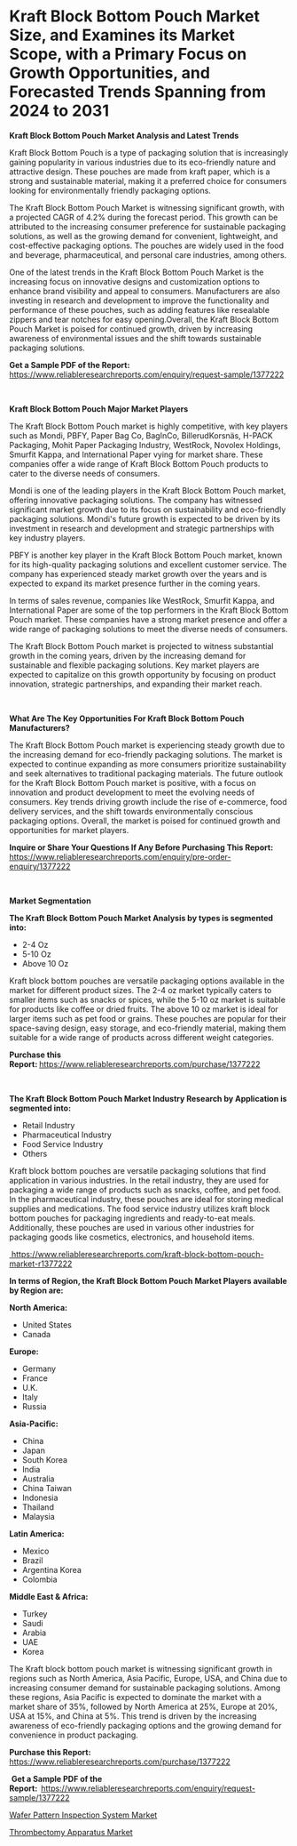 <p><h1>Kraft Block Bottom Pouch Market Size, and Examines its Market Scope, with a Primary Focus on Growth Opportunities, and Forecasted Trends Spanning from 2024 to 2031</h1></p><p><strong>Kraft Block Bottom Pouch Market Analysis and Latest Trends</strong></p>
<p><p>Kraft Block Bottom Pouch is a type of packaging solution that is increasingly gaining popularity in various industries due to its eco-friendly nature and attractive design. These pouches are made from kraft paper, which is a strong and sustainable material, making it a preferred choice for consumers looking for environmentally friendly packaging options.</p><p>The Kraft Block Bottom Pouch Market is witnessing significant growth, with a projected CAGR of 4.2% during the forecast period. This growth can be attributed to the increasing consumer preference for sustainable packaging solutions, as well as the growing demand for convenient, lightweight, and cost-effective packaging options. The pouches are widely used in the food and beverage, pharmaceutical, and personal care industries, among others.</p><p>One of the latest trends in the Kraft Block Bottom Pouch Market is the increasing focus on innovative designs and customization options to enhance brand visibility and appeal to consumers. Manufacturers are also investing in research and development to improve the functionality and performance of these pouches, such as adding features like resealable zippers and tear notches for easy opening.Overall, the Kraft Block Bottom Pouch Market is poised for continued growth, driven by increasing awareness of environmental issues and the shift towards sustainable packaging solutions.</p></p>
<p><strong>Get a Sample PDF of the Report:&nbsp;</strong> <a href="https://www.reliableresearchreports.com/enquiry/request-sample/1377222">https://www.reliableresearchreports.com/enquiry/request-sample/1377222</a></p>
<p>&nbsp;</p>
<p><strong>Kraft Block Bottom Pouch Major Market Players</strong></p>
<p><p>The Kraft Block Bottom Pouch market is highly competitive, with key players such as Mondi, PBFY, Paper Bag Co, BagInCo, BillerudKorsnäs, H-PACK Packaging, Mohit Paper Packaging Industry, WestRock, Novolex Holdings, Smurfit Kappa, and International Paper vying for market share. These companies offer a wide range of Kraft Block Bottom Pouch products to cater to the diverse needs of consumers.</p><p>Mondi is one of the leading players in the Kraft Block Bottom Pouch market, offering innovative packaging solutions. The company has witnessed significant market growth due to its focus on sustainability and eco-friendly packaging solutions. Mondi's future growth is expected to be driven by its investment in research and development and strategic partnerships with key industry players.</p><p>PBFY is another key player in the Kraft Block Bottom Pouch market, known for its high-quality packaging solutions and excellent customer service. The company has experienced steady market growth over the years and is expected to expand its market presence further in the coming years.</p><p>In terms of sales revenue, companies like WestRock, Smurfit Kappa, and International Paper are some of the top performers in the Kraft Block Bottom Pouch market. These companies have a strong market presence and offer a wide range of packaging solutions to meet the diverse needs of consumers.</p><p>The Kraft Block Bottom Pouch market is projected to witness substantial growth in the coming years, driven by the increasing demand for sustainable and flexible packaging solutions. Key market players are expected to capitalize on this growth opportunity by focusing on product innovation, strategic partnerships, and expanding their market reach.</p></p>
<p>&nbsp;</p>
<p><strong>What Are The Key Opportunities For Kraft Block Bottom Pouch Manufacturers?</strong></p>
<p><p>The Kraft Block Bottom Pouch market is experiencing steady growth due to the increasing demand for eco-friendly packaging solutions. The market is expected to continue expanding as more consumers prioritize sustainability and seek alternatives to traditional packaging materials. The future outlook for the Kraft Block Bottom Pouch market is positive, with a focus on innovation and product development to meet the evolving needs of consumers. Key trends driving growth include the rise of e-commerce, food delivery services, and the shift towards environmentally conscious packaging options. Overall, the market is poised for continued growth and opportunities for market players.</p></p>
<p><strong>Inquire or Share Your Questions If Any Before Purchasing This Report:</strong> <a href="https://www.reliableresearchreports.com/enquiry/pre-order-enquiry/1377222">https://www.reliableresearchreports.com/enquiry/pre-order-enquiry/1377222</a></p>
<p>&nbsp;</p>
<p><strong>Market Segmentation</strong></p>
<p><strong>The Kraft Block Bottom Pouch Market Analysis by types is segmented into:</strong></p>
<p><ul><li>2-4 Oz</li><li>5-10 Oz</li><li>Above 10 Oz</li></ul></p>
<p><p>Kraft block bottom pouches are versatile packaging options available in the market for different product sizes. The 2-4 oz market typically caters to smaller items such as snacks or spices, while the 5-10 oz market is suitable for products like coffee or dried fruits. The above 10 oz market is ideal for larger items such as pet food or grains. These pouches are popular for their space-saving design, easy storage, and eco-friendly material, making them suitable for a wide range of products across different weight categories.</p></p>
<p><strong>Purchase this Report:&nbsp;</strong><a href="https://www.reliableresearchreports.com/purchase/1377222">https://www.reliableresearchreports.com/purchase/1377222</a></p>
<p>&nbsp;</p>
<p><strong>The Kraft Block Bottom Pouch Market Industry Research by Application is segmented into:</strong></p>
<p><ul><li>Retail Industry</li><li>Pharmaceutical Industry</li><li>Food Service Industry</li><li>Others</li></ul></p>
<p><p>Kraft block bottom pouches are versatile packaging solutions that find application in various industries. In the retail industry, they are used for packaging a wide range of products such as snacks, coffee, and pet food. In the pharmaceutical industry, these pouches are ideal for storing medical supplies and medications. The food service industry utilizes kraft block bottom pouches for packaging ingredients and ready-to-eat meals. Additionally, these pouches are used in various other industries for packaging goods like cosmetics, electronics, and household items.</p></p>
<p><a href="https://www.reliableresearchreports.com/kraft-block-bottom-pouch-market-r1377222">&nbsp;https://www.reliableresearchreports.com/kraft-block-bottom-pouch-market-r1377222</a></p>
<p><strong>In terms of Region, the Kraft Block Bottom Pouch Market Players available by Region are:</strong></p>
<p>
    <p> <strong> North America: </strong>
        <ul>
            <li>United States</li>
            <li>Canada</li>
        </ul>
        </p> 
    <p> <strong> Europe: </strong>
        <ul>
            <li>Germany</li>
            <li>France</li>
            <li>U.K.</li>
            <li>Italy</li>
            <li>Russia</li>
        </ul>
        </p> 
    <p> <strong> Asia-Pacific: </strong>
        <ul>
            <li>China</li>
            <li>Japan</li>
            <li>South Korea</li>
            <li>India</li>
            <li>Australia</li>
            <li>China Taiwan</li>
            <li>Indonesia</li>
            <li>Thailand</li>
            <li>Malaysia</li>
        </ul>
        </p> 
    <p> <strong> Latin America: </strong>
        <ul>
            <li>Mexico</li>
            <li>Brazil</li>
            <li>Argentina Korea</li>
            <li>Colombia</li>
        </ul>
        </p> 
    <p> <strong> Middle East & Africa: </strong>
        <ul>
            <li>Turkey</li>
            <li>Saudi</li>
            <li>Arabia</li>
            <li>UAE</li>
            <li>Korea</li>
        </ul>
    </p>
    </p>
<p><p>The Kraft block bottom pouch market is witnessing significant growth in regions such as North America, Asia Pacific, Europe, USA, and China due to increasing consumer demand for sustainable packaging solutions. Among these regions, Asia Pacific is expected to dominate the market with a market share of 35%, followed by North America at 25%, Europe at 20%, USA at 15%, and China at 5%. This trend is driven by the increasing awareness of eco-friendly packaging options and the growing demand for convenience in product packaging.</p></p>
<p><strong>Purchase this Report: </strong><a href="https://www.reliableresearchreports.com/purchase/1377222">https://www.reliableresearchreports.com/purchase/1377222</a></p>
<p>&nbsp;<strong>Get a Sample PDF of the Report:&nbsp;&nbsp;</strong><a href="https://www.reliableresearchreports.com/enquiry/request-sample/1377222">https://www.reliableresearchreports.com/enquiry/request-sample/1377222</a></p>
<p><strong></strong></p>
<p><p><a href="https://github.com/kmtkihkn89/Market-Research-Report-List-1/blob/main/wafer-pattern-inspection-system-market.md">Wafer Pattern Inspection System Market</a></p><p><a href="https://view.publitas.com/reportprime-1/thrombectomy-apparatus-market-size-share-trends-analysis-report-by-product-neurovascular-artery-other-and-segment-forecasts-2024-2031/">Thrombectomy Apparatus Market</a></p></p>